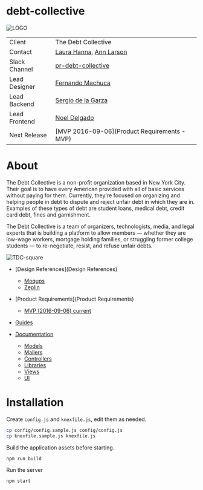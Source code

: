 # debt-collective

![LOGO](images/TDC-large.png)

|   	|   	|
|---	|---	|
|Client  	|The Debt Collective   	|
|Contact   	| [Laura Hanna][243927d5], [Ann Larson][bd3c37c6] |
|Slack Channel   	|[pr-debt-collective][4cc2794a]  	|
|Lead Designer   	|[Fernando Machuca][a21d424e]   	|
|Lead Backend   	|[Sergio de la Garza][62433afc]   	|
|Lead Frontend   	|[Noel Delgado][948ec1b7]   	|
|Next Release   	|[MVP 2016-09-06](Product Requirements - MVP)   	|


  [4cc2794a]: https://empathia.slack.com/messages/pr-debt-collective/ "pr-debt-collective"
  [243927d5]: https://empathia.slack.com/messages/laurahanna/ "Laura Hanna"
  [bd3c37c6]: https://empathia.slack.com/messages/annlarson/ "Ann Larson"
  [a21d424e]: https://empathia.slack.com/messages/@chuca/ "@chuca"
  [62433afc]: https://empathia.slack.com/messages/@sgarza/ "@sgarza"
  [948ec1b7]: https://empathia.slack.com/messages/@noeldelgado/ "@noeldelgado"



# About

The Debt Collective is a non-profit organization based in New York City. Their goal is to have every American provided with all of basic services without paying for them. Currently, they're focused on organizing and helping people in debt to dispute and reject unfair debt in which they are in. Examples of these types of debt are student loans, medical debt, credit card debt, fines and garnishment.

The Debt Collective is a team of organizers, technologists, media, and legal experts that is building a platform to allow members — whether they are low-wage workers, mortgage holding families, or struggling former college students — to re-negotiate, resist, and refuse unfair debts.

![TDC-square](/uploads/205015d23aed82f2193fafa86918202e/TDC-square.png)

* [Design References](Design References)
  * [Moqups][739f0a5a]
  * [Zeplin](https://app.zeplin.io/project.html#pid=57a51eb97faa3bfe33da9e9b&dashboard)

  [739f0a5a]: https://app.moqups.com/Cuiki/y1yKqXcYKp/edit/page/a90714ca5 "moqups"

* [Product Requirements](Product Requirements)
  * [MVP (2016-09-06) current](https://github.com/Empathia/debtcollective/wiki/Product-Requirements-::-2016-09-06)

* [Guides](Guides)

* [Documentation](Documentation)
  * [Models](Documentation#models)
  * [Mailers](Documentation#mailers)
  * [Controllers](Documentation#controllers)
  * [Libraries](Documentation#libraries)
  * [Views](Documentation#views)
  * [UI](Documentation#ui)

# Installation

Create `config.js` and `knexfile.js`, edit them as needed.

```sh
cp config/config.sample.js config/config.js
cp knexfile.sample.js knexfile.js
```

Build the application assets before starting.

```sh
npm run build
```

Run the server

```sh
npm start
```
